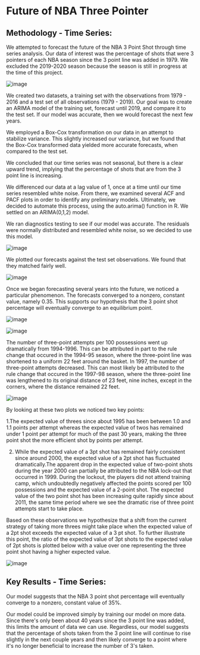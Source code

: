 # Future of NBA Three Pointer
  
## Methodology - Time Series: 
We attempted to forecast the future of the NBA 3 Point Shot through time series analysis. Our data of interest was the percentage of shots that were 3 pointers of each NBA season since the 3 point line was added in 1979. We excluded the 2019-2020 season because the season is still in progress at the time of this project.

![image](https://user-images.githubusercontent.com/51941454/76173011-a4e97100-6158-11ea-97e1-0e9d7fb14ac5.png)

We created two datasets, a training set with the observations from 1979 - 2016 and a test set of all observations (1979 - 2019). Our goal was to create an ARIMA model of the training set, forecast until 2019, and compare it to the test set. If our model was accurate, then we would forecast the next few years.

We employed a Box-Cox transformation on our data in an attempt to stabilize variance. This slightly increased our variance, but we found that the Box-Cox transformed data yielded more accurate forecasts, when compared to the test set.

We concluded that our time series was not seasonal, but there is a clear upward trend, implying that the percentage of shots that are from the 3 point line is increasing.

We differenced our data at a lag value of 1, once at a time until our time series resembled white noise. From there, we examined several ACF and PACF plots in order to identify any preliminary models. Ultimately, we decided to automate this process, using the auto.arima() function in R. We settled on an ARIMA(0,1,2) model.

We ran diagnostics testing to see if our model was accurate. The residuals were normally distributed and resembled white noise, so we decided to use this model.

![image](https://user-images.githubusercontent.com/51941454/76173032-c5193000-6158-11ea-9ea1-e47a4ec9db9b.png)

We plotted our forecasts against the test set observations. We found that they matched fairly well.

![image](https://user-images.githubusercontent.com/51941454/76173036-dbbf8700-6158-11ea-8a04-1c79b08d59c6.png)

Once we began forecasting several years into the future, we noticed a particular phenomenon. The forecasts converged to a nonzero, constant value, namely 0.35. This supports our hypothesis that the 3 point shot percentage will eventually converge to an equilibrium point.

![image](https://user-images.githubusercontent.com/51941454/76173043-e843df80-6158-11ea-9ce7-904b426d1577.png)


![image](https://user-images.githubusercontent.com/47067688/76171194-cbea7780-6145-11ea-8226-7e18b76a2d8e.png)

The number of three-point attempts per 100 possessions went up dramatically from 1994-1996. This can be attributed in part to the rule change that occured in the 1994-95 season, where the three-point line was shortened to a uniform 22 feet around the basket. In 1997, the number of three-point attempts decreased. This can most likely be attributed to the rule change that occured in the 1997-98 season, where the three-point line was lengthened to its original distance of 23 feet, nine inches, except in the corners, where the distance remained 22 feet. 


![image](https://user-images.githubusercontent.com/47067688/76171198-d3118580-6145-11ea-836b-b834adcfef22.png)


By looking at these two plots we noticed two key points:

1.The expected value of threes since about 1995 has been between 1.0 and 1.1 points per attempt whereas the expected value of twos has remained under 1 point per attempt for much of the past 30 years, making the three point shot the more efficient shot by points per attempt.

2. While the expected value of a 3pt shot has remained fairly consistent since around 2000, the expected value of a 2pt shot has fluctuated dramatically.The apparent drop in the expected value of two-point shots during the year 2000 can partially be attributed to the NBA lock-out that occurred in 1999. During the lockout, the players did not attend training camp, which undoubtedly negatively affected the points scored per 100 possessions and the expected value of a 2-point shot. The expected value of the two point shot has been increasing quite rapidly since about 2011, the same time period where we see the dramatic rise of three point attempts start to take place.

Based on these observations we hypothesize that a shift from the current strategy of taking more threes might take place when the expected value of a 2pt shot exceeds the expected value of a 3 pt shot. To further illustrate this point, the ratio of the expected value of 3pt shots to the expected value of 2pt shots is plotted below with a value over one representing the three point shot having a higher expected value.

![image](https://user-images.githubusercontent.com/47067688/76171201-da389380-6145-11ea-84af-16ce44a4bf36.png)

## Key Results - Time Series:
Our model suggests that the NBA 3 point shot percentage will eventually converge to a nonzero, constant value of 35%. 

Our model could be improved simply by training our model on more data. Since there's only been about 40 years since the 3 point line was added, this limits the amount of data we can use. Regardless, our model suggests that the percentage of shots taken from the 3 point line will continue to rise slightly in the next couple years and then likely converge to a point where it's no longer beneficial to increase the number of 3's taken.
